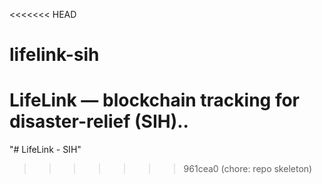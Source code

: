 <<<<<<< HEAD
# lifelink-sih
LifeLink — blockchain tracking for disaster-relief (SIH)..
=======
"# LifeLink - SIH" 
>>>>>>> 961cea0 (chore: repo skeleton)
